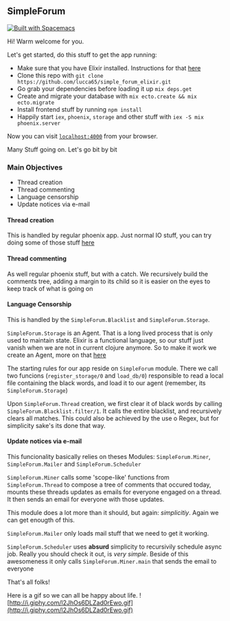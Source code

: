 ## SimpleForum ##
[![Built with Spacemacs](https://cdn.rawgit.com/syl20bnr/spacemacs/442d025779da2f62fc86c2082703697714db6514/assets/spacemacs-badge.svg)](http://spacemacs.org)


Hi! Warm welcome for you.

Let's get started, do this stuff to get the app running:

  * Make sure that you have Elixir installed. Instructions for that [here](http://elixir-lang.org/)
  * Clone this repo with `git clone https://github.com/lucca65/simple_forum_elixir.git`
  * Go grab your dependencies before loading it up `mix deps.get`
  * Create and migrate your database with `mix ecto.create && mix ecto.migrate`
  * Install frontend stuff by running `npm install`
  * Happily start `iex`, `phoenix`, `storage` and other stuff with `iex -S mix phoenix.server`

Now you can visit [`localhost:4000`](http://localhost:4000) from your browser.

Many Stuff going on. Let's go bit by bit

### Main Objectives ###

* Thread creation
* Thread commenting
* Language censorship
* Update notices via e-mail


#### Thread creation ####

This is handled by regular phoenix app. Just normal IO stuff, you can try doing some of those stuff [here](http://www.phoenixframework.org)

#### Thread commenting ####

As well regular phoenix stuff, but with a catch. We recursively build the comments tree, adding a margin to its child so it is easier on the eyes to keep track of what is going on

#### Language Censorship ####

This is handled by the `SimpleForum.Blacklist` and `SimpleForum.Storage`.

`SimpleForum.Storage` is an Agent. That is a long lived process that is only used to maintain state. Elixir is a functional language, so our stuff just vanish when we are not in current clojure anymore. So to make it work we create an Agent, more on that [here](http://elixir-lang.org/getting-started/mix-otp/agent.html)

The starting rules for our app reside on `SimpleForum` module. There we call two funcions (`register_storage/0` and `load_db/0`) responsible to read a local file containing the black words, and load it to our agent (remember, its `SimpleForum.Storage`)

Upon `SimpleForum.Thread` creation, we first clear it of black words by calling `SimpleForum.Blacklist.filter/1`. It calls the entire blacklist, and recursively clears all matches. This could also be achieved by the use o Regex, but for simplicity sake's its done that way.

#### Update notices via e-mail ####

This funcionality basically relies on theses Modules: `SimpleForum.Miner`, `SimpleForum.Mailer` and `SimpleForum.Scheduler`

`SimpleForum.Miner` calls some 'scope-like' functions from `SimpleForum.Thread` to compose a tree of comments that occured today, mounts these threads updates as emails for everyone engaged on a thread. It then sends an email for everyone with those updates.

This module does a lot more than it should, but again: _simplicitiy_. Again we can get enougth of this.

`SimpleForum.Mailer` only loads mail stuff that we need to get it working.

`SimpleForum.Scheduler` uses **absurd** simplicity to recursivily schedule async job. Really you should check it out, is _very simple_. Beside of this awesomeness it only calls `SimpleForum.Miner.main` that sends the email to everyone

That's all folks!

Here is a gif so we can all be happy about life.
![http://i.giphy.com/l2JhOs6DLZad0rEwo.gif](http://i.giphy.com/l2JhOs6DLZad0rEwo.gif)
